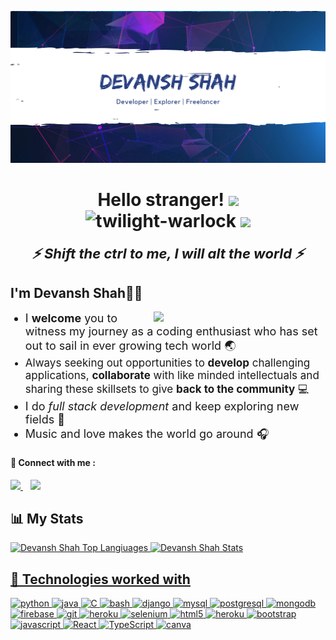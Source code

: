 ![Header image](header.png "Yo")

<h1 align="center"> Hello stranger! <img src="https://raw.githubusercontent.com/MartinHeinz/MartinHeinz/master/wave.gif" width="30px"> 
<div> <img src="https://komarev.com/ghpvc/?username=twilight-warlock&label=Profile%20views&color=1E90FF&style=flat" alt="twilight-warlock" />
<img src="https://badges.pufler.dev/commits/monthly/twilight-warlock" />
</div>
</h1>

<h2 align="center" style="font-size:22px;margin-top:0;border:none">
<i>
⚡️ Shift the ctrl to me, I will alt the world ⚡️
</i>
</h2>

<h2>
I'm Devansh Shah🚀🤙
</h2>
<div>
    <img src="https://media.giphy.com/media/3o7TKzyIPAiMR1pErK/giphy.gif" align="right" width="275" style="margin-left:25px" />
    <ul>
        <li style="font-size:18px">
            I <b>welcome</b> you to witness my journey as a coding enthusiast who has set out to sail in ever growing tech world 🌏
        </li>
        <li style="font-size:17px">
            Always seeking out opportunities to <b>develop</b> challenging applications, <b>collaborate</b> with like minded intellectuals and sharing these skillsets to give <b>back to the community</b> 💻
        </li>
        <li style="font-size:18px">
            I do <i>full stack development</i> and keep exploring new fields 🔭
        </li>
        <li style="font-size:18px">
            Music and love makes the world go around 🎧
        </li>
    </ul>
</div>

<h4>💬 Connect with me : </h4> 
    <a href="https://www.linkedin.com/in/devansh-shah-8b598b192/">
        <img height="30" src="https://img.shields.io/badge/linkedin-blue.svg?&style=for-the-badge&logo=linkedin&logoColor=white"/>
    </a>&nbsp;&nbsp;
<a href="https://www.instagram.com/turbo_reflex/"><img height="30" src="https://img.shields.io/badge/instagram-C13584.svg?&style=for-the-badge&logo=instagram&logoColor=white"></a>

<h2>📊 My Stats</h2>

<a href="https://github.com/twilight-warlock">
<img height="150" src="https://github-readme-stats.vercel.app/api/top-langs/?username=twilight-warlock&&hide_title=false&hide_border=true&layout=compact&langs_count=8&exclude_repo=comp426&text_color=fff7ff&icon_color=ffffff&bg_color=151515" alt="Devansh Shah Top Langiuages" />

<a href="https://github.com/twilight-warlock">
<img height="150" src="https://github-readme-stats.vercel.app/api?username=twilight-warlock&hide_title=false&hide_border=true&show_icons=true&include_all_commits=true&count_private=true&line_height=21&text_color=fff7ff&icon_color=ffffff&bg_color=151515" alt="Devansh Shah Stats" />

<h2>🧩 Technologies worked with</h2>
<p align="left">
  <img src="https://www.vectorlogo.zone/logos/python/python-icon.svg" alt="python" width="40" height="40" title="Python3"/>
  <img src="https://www.vectorlogo.zone/logos/java/java-icon.svg" alt="java" width="40" height="40" title="Java"/>
  <img src="https://cdn.iconscout.com/icon/free/png-512/c-programming-569564.png" alt="C" width="40" height="40" title="C"/>
  <img src="https://www.vectorlogo.zone/logos/gnu_bash/gnu_bash-icon.svg" alt="bash" width="40" height="40" title="Bash"/>
  
  <img src="https://www.vectorlogo.zone/logos/djangoproject/djangoproject-icon.svg" alt="django" width="40" height="40" title="Django"/>

  <img src="https://www.vectorlogo.zone/logos/mysql/mysql-icon.svg" alt="mysql" width="40" height="40" title="MySQL"/>  
  <img src="https://www.vectorlogo.zone/logos/postgresql/postgresql-icon.svg" alt="postgresql" width="40" height="40" title="PostgreSQL"/>
  <img src="https://www.vectorlogo.zone/logos/mongodb/mongodb-icon.svg" alt="mongodb" width="40" height="40" title="MongoDB"/>
  
  <img src="https://www.vectorlogo.zone/logos/firebase/firebase-icon.svg" alt="firebase" width="40" height="40" title="Firebase"/>

  <img src="https://www.vectorlogo.zone/logos/git-scm/git-scm-icon.svg" alt="git" width="40" height="40" title="Git"/>

  <img src="https://www.vectorlogo.zone/logos/heroku/heroku-icon.svg" alt="heroku" width="40" height="40" title="Heroku"/>
  <img src="https://img.icons8.com/ios/452/selenium-test-automation.png" alt="selenium" width="40" height="40" title="Selenium" />
 
  <img src="https://www.vectorlogo.zone/logos/w3_html5/w3_html5-icon.svg" alt="html5" width="40" height="40" title="HTML5" />
  <img src="https://www.pngitem.com/pimgs/m/198-1985012_transparent-css3-logo-png-css-logo-transparent-background.png" alt="heroku" width="40" height="40" title="CSS3" />
  <img src="https://www.vectorlogo.zone/logos/getbootstrap/getbootstrap-icon.svg" alt="bootstrap" width="40" height="40" title="Bootstrap"/>
  <img src="https://www.vectorlogo.zone/logos/javascript/javascript-icon.svg" alt="javascript" width="40" height="40" title="Javascript" />

 <img src="https://www.vectorlogo.zone/logos/reactjs/reactjs-icon.svg" alt="React" width="40" height="40" title="React JS"/>
 <img src="https://www.vectorlogo.zone/logos/typescriptlang/typescriptlang-icon.svg" alt="TypeScript" width="40" height="40"title="TypeScript"/>
 <img src="https://www.vectorlogo.zone/logos/canva/canva-icon.svg" alt="canva" width="40" height="40" title="canva"/>
</p>
